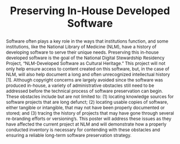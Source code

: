 ---
abstract: 'Software often plays a key role in the ways that institutions function,
  and some institutions, like the National Library of Medicine (NLM), have a history
  of developing software to serve their unique needs. Preserving this in-house developed
  software is the goal of the National Digital Stewardship Residency Project, “NLM-Developed
  Software as Cultural Heritage.” This project will not only help ensure access to
  content created on this software, but, in the case of NLM, will also help document
  a long and often unrecognized intellectual history [1]. Although copyright concerns
  are largely avoided since the software was produced in-house, a variety of administrative
  obstacles still need to be addressed before the technical process of software preservation
  can begin. These obstacles include but are not limited to: (1) locating knowledge
  sources for software projects that are long defunct; (2) locating usable copies
  of software, either tangible or intangible, that may not have been properly documented
  or stored; and (3) tracing the history of projects that may have gone through several
  re-branding efforts or versioning’s. This poster will address these issues as they
  have affected the current project at NLM and will demonstrate how a properly conducted
  inventory is necessary for contending with these obstacles and ensuring a reliable
  long-term software preservation strategy.'
creators:
- Contaxis, Nicole
date: null
document_url: https://services.phaidra.univie.ac.at/api/object/o:429582/download
grand_parent: iPRES
institutions: []
keywords:
- digital preservation
- digital curation
- chapel hill
landing_page_url: https://phaidra.univie.ac.at/o:429582
language: eng
layout: publication
license: CC BY 4.0 International
notes_url: null
parent: iPRES 2015
presentation_url: null
publication_type: poster
size: 385316
source_name: iPRES
title: Preserving In-House Developed Software
year: 2015
---